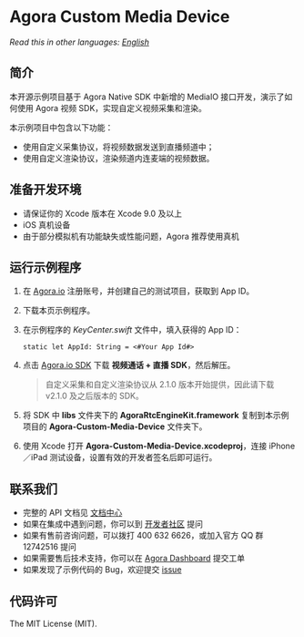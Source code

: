 # Agora Custom Media Device

*Read this in other languages: [English](README.md)*

## 简介

本开源示例项目基于 Agora Native SDK 中新增的 MediaIO 接口开发，演示了如何使用 Agora 视频 SDK，实现自定义视频采集和渲染。

本示例项目中包含以下功能：

* 使用自定义采集协议，将视频数据发送到直播频道中；
* 使用自定义渲染协议，渲染频道内连麦端的视频数据。

## 准备开发环境

* 请保证你的 Xcode 版本在 Xcode 9.0 及以上
* iOS 真机设备
* 由于部分模拟机有功能缺失或性能问题，Agora 推荐使用真机

## 运行示例程序

1. 在 [Agora.io](https://dashboard.agora.io/cn/signup/) 注册账号，并创建自己的测试项目，获取到 App ID。
2. 下载本页示例程序。
3. 在示例程序的 *KeyCenter.swift* 文件中，填入获得的 App ID：

   ```
   static let AppId: String = <#Your App Id#>
   ```

4. 点击 [Agora.io SDK](https://www.agora.io/cn/download/) 下载 **视频通话 + 直播 SDK**，然后解压。
   > 自定义采集和自定义渲染协议从 2.1.0 版本开始提供，因此请下载 v2.1.0 及之后版本的 SDK。
5. 将 SDK 中 **libs** 文件夹下的 **AgoraRtcEngineKit.framework** 复制到本示例项目的 **Agora-Custom-Media-Device** 文件夹下。
6. 使用 Xcode 打开 **Agora-Custom-Media-Device.xcodeproj**，连接 iPhone／iPad 测试设备，设置有效的开发者签名后即可运行。

## 联系我们

- 完整的 API 文档见 [文档中心](https://docs.agora.io/cn/)
- 如果在集成中遇到问题，你可以到 [开发者社区](https://dev.agora.io/cn/) 提问
- 如果有售前咨询问题，可以拨打 400 632 6626，或加入官方 QQ 群 12742516 提问
- 如果需要售后技术支持，你可以在 [Agora Dashboard](https://dashboard.agora.io) 提交工单
- 如果发现了示例代码的 Bug，欢迎提交 [issue](https://github.com/AgoraIO/Advanced-Video/issues)

## 代码许可

The MIT License (MIT).

